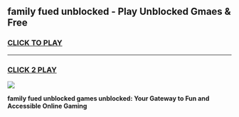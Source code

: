 
## family fued unblocked - Play Unblocked Gmaes & Free
<h3>
<a href="https://news.freeplayer.one?title=family_fued_unblocked&ref=16F">CLICK TO PLAY</a></h3>
<hr>

<h3>
<a href="https://news.freeplayer.one?title=family_fued_unblocked&ref=16F">CLICK 2 PLAY</a>
  
</h3>

<a href="https://news.freeplayer.one?title=family_fued_unblocked&ref=16F/"><img src="https://clearcache.store/games.png"></a>


**family fued unblocked games unblocked: Your Gateway to Fun and Accessible Online Gaming**
